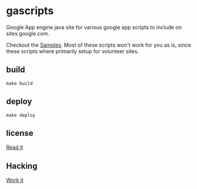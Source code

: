 # gascripts
Google App engine java site for various google app scripts to include on sites.google.com.

Checkout the [Samples](https://gascriptsv2.appspot.com/).
Most of these scripts won't work for you as is, since these scripts where primarily setup for volunteer sites.

## build
```
make build
```
## deploy
```
make deploy
```

## license
[Read it](LICENSE)

## Hacking
[Work it](HACKING.md)
